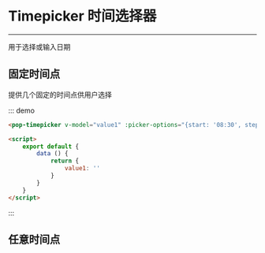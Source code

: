 <script>
    export default {
        data () {
            return {
                value1: '',
                value2: '',
            }
        },
        watch: {
           value1 (val) {
               console.log(val);
           } 
        }
    }
</script>
# Timepicker 时间选择器

---
用于选择或输入日期

## 固定时间点
提供几个固定的时间点供用户选择

<div class="demo-block">
    <pop-timepicker v-model="value1" :picker-options="{start: '08:30', step: '00:15', end: '18:30'}"></pop-timepicker>
</div>

::: demo
``` html
<pop-timepicker v-model="value1" :picker-options="{start: '08:30', step: '00:15', end: '18:30'}"></pop-timepicker>

<script>
    export default {
        data () {
            return {
                value1: ''
            }
        }
    }
</script>
``` 
:::

## 任意时间点

<div class="demo-block">
    <pop-timepicker v-model="value2" :picker-options="{selectableRange: '18:30:00 - 20:30:00'}"></pop-timepicker>
</div>
